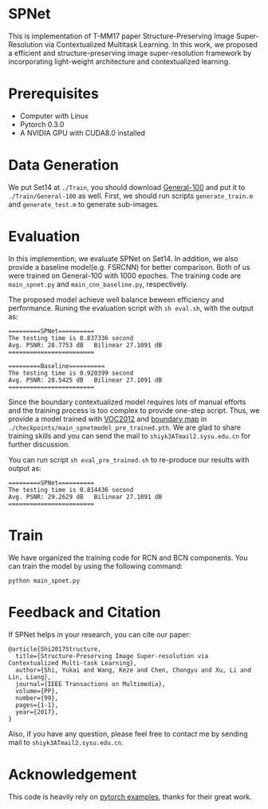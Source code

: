 # SPNet

This is implementation of T-MM17 paper Structure-Preserving Image Super-Resolution
via Contextualized Multitask Learning. In this work, we proposed a efficient and structure-preserving image super-resolution framework by incorporating light-weight architecture and contextualized learning. 

# Prerequisites
- Computer with Linux
- Pytorch 0.3.0
- A NVIDIA GPU with CUDA8.0 installed

# Data Generation

We put Set14 at `./Train`, you should download [General-100](http://mmlab.ie.cuhk.edu.hk/projects/FSRCNN.html) and put it to `./Train/General-100` as well. First, we should run scripts `generate_train.m` and `generate_test.m` to generate sub-images.

# Evaluation
In this implemention, we evaluate SPNet on Set14. In addition, we also provide a baseline model(e.g. FSRCNN) for better comparison. Both of us were trained on General-100 with 1000 epoches. The training code are `main_spnet.py` and `main_cnn_baseline.py`, respectively.

The proposed model achieve well balance beween efficiency and performance. Runing the evaluation script with `sh eval.sh`, with the output as:
```
=========SPNet==========
The testing time is 0.837336 second
Avg. PSNR: 28.7753 dB   Bilinear 27.1091 dB 
========================

=========Baseline==========
The testing time is 0.920399 second
Avg. PSNR: 28.5425 dB   Bilinear 27.1091 dB 
========================
```

Since the boundary contextualized model requires lots of manual efforts and the training process is too complex to provide one-step script. Thus, we provide a model trained with [VOC2012](http://cvlab.postech.ac.kr/~mooyeol/pascal_voc_2012/) and [boundary map](https://www2.eecs.berkeley.edu/Research/Projects/CS/vision/grouping/segbench/) in `./checkpoints/main_spnetmodel_pre_trained.pth`. We are glad to share training skills and you can send the mail to `shiyk3ATmail2.sysu.edu.cn` for further discussion. 

You can run script `sh eval_pre_trained.sh` to re-produce our results with output as: 
```
=========SPNet==========
The testing time is 0.814436 second
Avg. PSNR: 29.2629 dB   Bilinear 27.1091 dB 
========================
```
# Train
We have organized the training code for RCN and BCN components. You can train the model by using the following command:
```
python main_spnet.py
```

# Feedback and Citation
If SPNet helps in your research, you can cite our paper:
```
@article{Shi2017Structure,
  title={Structure-Preserving Image Super-resolution via Contextualized Multi-task Learning},
  author={Shi, Yukai and Wang, Keze and Chen, Chongyu and Xu, Li and Lin, Liang},
  journal={IEEE Transactions on Multimedia},
  volume={PP},
  number={99},
  pages={1-1},
  year={2017},
}
```
Also, if you have any question, please feel free to contact me by sending mail to `shiyk3ATmail2.sysu.edu.cn`.

# Acknowledgement 
This code is heavily rely on [pytorch examples](https://github.com/pytorch/examples), thanks for their great work.
